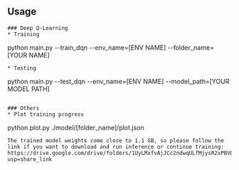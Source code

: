 
## Usage

```
### Deep Q-Learning
* Training
```
python main.py --train_dqn --env_name=[ENV NAME] --folder_name=[YOUR NAME]
```
* Testing
```
python main.py --test_dqn --env_name=[ENV NAME] --model_path=[YOUR MODEL PATH]
```

### Others
* Plot training progress
```
python plot.py ./model/[folder_name]/plot.json
```
The trained model weights come close to 1.1 GB, so please follow the link if you want to download and run inference or continue training:
https://drive.google.com/drive/folders/1UyLMxfvAjJCc2ndwqULfMjysR2xPBVQb?usp=share_link